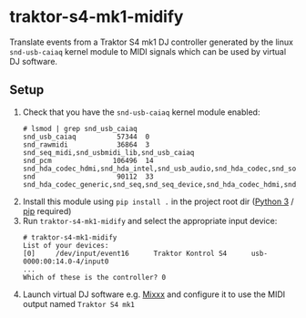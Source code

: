 # traktor-s4-mk1-midify

Translate events from a Traktor S4 mk1 DJ controller generated by the linux `snd-usb-caiaq` kernel module to MIDI signals which can be used by virtual DJ software.

## Setup
1. Check that you have the `snd-usb-caiaq` kernel module enabled:
    ```
    # lsmod | grep snd_usb_caiaq
    snd_usb_caiaq          57344  0
    snd_rawmidi            36864  3 snd_seq_midi,snd_usbmidi_lib,snd_usb_caiaq
    snd_pcm               106496  14 snd_hda_codec_hdmi,snd_hda_intel,snd_usb_audio,snd_hda_codec,snd_sof,snd_sof_intel_hda_common,snd_soc_core,snd_hda_core,snd_usb_caiaq,snd_pcm_dmaengine
    snd                    90112  33 snd_hda_codec_generic,snd_seq,snd_seq_device,snd_hda_codec_hdmi,snd_hwdep,snd_hda_intel,snd_usb_audio,snd_usbmidi_lib,snd_hda_codec,snd_hda_codec_realtek,snd_timer,snd_compress,thinkpad_acpi,snd_soc_core,snd_pcm,snd_usb_caiaq,snd_rawmidi
    ```
2. Install this module using `pip install .` in the project root dir ([Python 3](https://www.python.org/downloads/) / [pip](https://pypi.org/project/pip/#files) required)
3. Run `traktor-s4-mk1-midify` and select the appropriate input device:
    ```
    # traktor-s4-mk1-midify
    List of your devices:
    [0]     /dev/input/event16      Traktor Kontrol S4      usb-0000:00:14.0-4/input0
    ...
    Which of these is the controller? 0
    ```
4. Launch virtual DJ software e.g. [Mixxx](https://mixxx.org/download/) and configure it to use the MIDI output named `Traktor S4 mk1`
